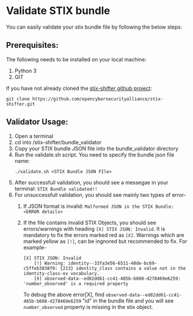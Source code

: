 # Validate STIX bundle

<!-- TODO: update to reflect validator changes for STIX 2.1 support -->

You can easily validate your stix bundle file by following the below steps:

## Prerequisites:

The following needs to be installed on your local machine:

1. Python 3
2. GIT


If you have not already cloned the [stix-shifter github project](https://github.com/opencybersecurityalliance/stix-shifter): 
```
git clone https://github.com/opencybersecurityalliance/stix-shifter.git
```

## Validator Usage:

1. Open a terminal 
2. cd into /stix-shifter/bundle_validator
3. Copy your STIX bundle JSON file into the bundle_validator directory
4. Run the validate.sh script. You need to specify the bundle json file name:
    ```
    ./validate.sh <STIX Bundle JSON FIle>
    ```
5. After successfull validation, you should see a messegae in your terminal: `STIX Bundle validated!!`
6. For unsuccessfull validation, you should see mainly two types of error-
    1. If JSON format is invalid: `Malformed JSON in the STIX Bundle: <ERROR details>`
    2. If the file contains invalid STIX Objects, you should see errors/warnings with heading `[X] STIX JSON: Invalid`. It is mandatory to fix the errors marked red as `[X]`. Warnings which are marked yellow as `[!]`, can be ingnored but recommended to fix. For example-
        ```
        [X] STIX JSON: Invalid
            [!] Warning: identity--33fa3e56-6511-40de-bc69-c5ffeb3838f9: {213} identity_class contains a value not in the identity-class-ov vocabulary.
            [X] observed-data--ed82dd61-cc41-485b-b608-d278469e6259: 'number_observed' is a required property
        ```
        
        To debug the above error[X], find `observed-data--ed82dd61-cc41-485b-b608-d278469e6259` "id" in the bundle file and you will see `number_observed` property is missing in the stix object. 
